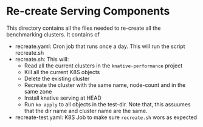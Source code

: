 # Re-create Serving Components

This directory contains all the files needed to re-create all the benchmarking clusters. It contains of

* recreate.yaml: Cron job that runs once a day. This will run the script recreate.sh
* recreate.sh: This will:
    * Read all the current clusters in the `knative-performance` project
    * Kill all the current K8S objects
    * Delete the existing cluster
    * Recreate the cluster with the same name, node-count and in the same zone
    * Install knative serving at HEAD
    * Run `ko apply` to all objects in the test-dir. Note that, this assuumes that the dir name and cluster name are the same.
* recreate-test.yaml: K8S Job to make sure `recreate.sh` wors as expected
